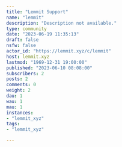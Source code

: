 ```yaml
---
title: "Lemmit Support" 
name: "lemmit"
description: "Description not available."
type: community
date: "2023-06-19 11:35:13"
draft: false
nsfw: false
actor_id: "https://lemmit.xyz/c/lemmit"
host: lemmit.xyz
lastmod: "1969-12-31 19:00:00"
published: "2023-06-10 08:08:00"
subscribers: 2
posts: 2
comments: 0
weight: 2
dau: 1
wau: 1
mau: 1
instances:
- "lemmit_xyz"
tags: 
- "lemmit_xyz"

---
```

